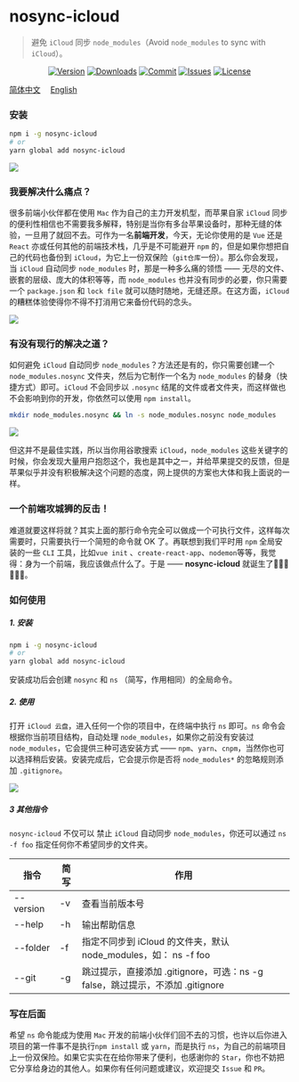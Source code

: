 # nosync-icloud

> 避免 `iCloud` 同步 `node_modules`（Avoid `node_modules` to sync with `iCloud`）。

<p align="center">
    <a href="https://www.npmjs.com/package/nosync-icloud"><img src="https://img.shields.io/npm/v/nosync-icloud.svg" alt="Version"></a>
    <a href="https://npmcharts.com/compare/nosync-icloud?minimal=true"><img src="https://img.shields.io/npm/dm/nosync-icloud.svg" alt="Downloads"></a>
    <a href="https://github.com/HaoChuan9421/nosync-icloud/commits/master"><img src="https://img.shields.io/github/last-commit/haochuan9421/nosync-icloud.svg" alt="Commit"></a>
    <a href="https://github.com/HaoChuan9421/nosync-icloud/issues"><img src="https://img.shields.io/github/issues-closed/haochuan9421/nosync-icloud.svg" alt="Issues"></a>
    <a href="https://github.com/HaoChuan9421/nosync-icloud/blob/master/LICENSE"><img src="https://img.shields.io/npm/l/nosync-icloud.svg" alt="License"></a>
</p>

[简体中文](https://github.com/HaoChuan9421/nosync-icloud/blob/master/docs/README_zh.md)&emsp;
[English](https://github.com/HaoChuan9421/nosync-icloud/blob/master/docs/README_en.md)&emsp;

### 安装

```bash
npm i -g nosync-icloud
# or
yarn global add nosync-icloud
```

<img src="https://github.com/HaoChuan9421/nosync-icloud/raw/master/assets/vs.png" />

### 我要解决什么痛点？

很多前端小伙伴都在使用 `Mac` 作为自己的主力开发机型，而苹果自家 `iCloud` 同步的便利性相信也不需要我多解释，特别是当你有多台苹果设备时，那种无缝的体验，一旦用了就回不去。可作为一名**前端开发**，今天，无论你使用的是 `Vue` 还是 `React` 亦或任何其他的前端技术栈，几乎是不可能避开 `npm` 的，但是如果你想把自己的代码也备份到 `iCloud`，为它上一份双保险（`git仓库`一份）。那么你会发现，当 `iCloud` 自动同步 `node_modules` 时，那是一种多么痛的领悟 —— 无尽的文件、嵌套的层级、庞大的体积等等，而 `node_modules` 也并没有同步的必要，你只需要一个 `package.json` 和 `lock file` 就可以随时随地，无缝还原。在这方面，`iCloud` 的糟糕体验使得你不得不打消用它来备份代码的念头。

<img src="https://github.com/HaoChuan9421/nosync-icloud/raw/master/assets/npm.jpg" />

### 有没有现行的解决之道？

如何避免 `iCloud` 自动同步 `node_modules`？方法还是有的，你只需要创建一个 `node_modules.nosync` 文件夹，然后为它制作一个名为 `node_modules` 的替身（快捷方式）即可。`iCloud` 不会同步以 `.nosync` 结尾的文件或者文件夹，而这样做也不会影响到你的开发，你依然可以使用 `npm install`。

```bash
mkdir node_modules.nosync && ln -s node_modules.nosync node_modules
```

<img src="https://github.com/HaoChuan9421/nosync-icloud/raw/master/assets/nosync.png" />

但这并不是最佳实践，所以当你用谷歌搜索 `iCloud`，`node_modules` 这些关键字的时候，你会发现大量用户抱怨这个，我也是其中之一，并给苹果提交的反馈，但是苹果似乎并没有积极解决这个问题的态度，网上提供的方案也大体和我上面说的一样。

### 一个前端攻城狮的反击！

难道就要这样将就？其实上面的那行命令完全可以做成一个可执行文件，这样每次需要时，只需要执行一个简短的命令就 OK 了。再联想到我们平时用 `npm` 全局安装的一些 `CLI` 工具，比如`vue init` 、`create-react-app`、`nodemon`等等，我觉得：身为一个前端，我应该做点什么了。于是 —— **nosync-icloud** 就诞生了👏👏👏🎉🎉🎉。

### 如何使用

##### 1. 安装

```bash
npm i -g nosync-icloud
# or
yarn global add nosync-icloud
```
安装成功后会创建 `nosync` 和 `ns` （简写，作用相同）的全局命令。

##### 2. 使用

打开 `iCloud 云盘`，进入任何一个你的项目中，在终端中执行 `ns` 即可。`ns` 命令会根据你当前项目结构，自动处理 `node_modules`，如果你之前没有安装过 `node_modules`，它会提供三种可选安装方式 —— `npm`、`yarn`、`cnpm`，当然你也可以选择稍后安装。安装完成后，它会提示你是否将 `node_modules*` 的忽略规则添加 `.gitignore`。

<img src="https://github.com/HaoChuan9421/nosync-icloud/raw/master/assets/terminal.png" />

##### 3 其他指令

`nosync-icloud` 不仅可以 禁止 `iCloud` 自动同步 `node_modules`，你还可以通过 `ns -f foo` 指定任何你不希望同步的文件夹。

指令 | 简写 | 作用
---|---|---
--version | -v | 查看当前版本号
--help | -h | 输出帮助信息
--folder | -f | 指定不同步到 iCloud 的文件夹，默认 node_modules，如： ns -f foo
--git | -g | 跳过提示，直接添加 .gitignore，可选：ns -g false，跳过提示，不添加 .gitignore

### 写在后面

希望 `ns` 命令能成为使用 `Mac` 开发的前端小伙伴们回不去的习惯，也许以后你进入项目的第一件事不是执行`npm install` 或 `yarn`，而是执行 `ns`，为自己的前端项目上一份双保险。如果它实实在在给你带来了便利，也感谢你的 `Star`，你也不妨把它分享给身边的其他人。如果你有任何问题或建议，欢迎提交 `Issue` 和 `PR`。
